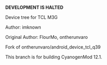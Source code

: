 **DEVELOPMENT IS HALTED**

Device tree for TCL M3G

Author: imknown

Original Author: FlourMo, ontherunvaro

Fork of ontherunvaro/android_device_tcl_q39

This branch is for building CyanogenMod 12.1.
